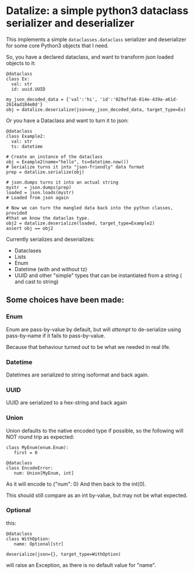 # Datalize:  a simple python3 dataclass serializer and deserializer


This implements a simple `dataclasses.dataclass` serializer and deserializer
for some core Python3 objects that I need. 

So, you have a declared dataclass, and want to transform json loaded objects to
it:
 
    @dataclass
    class Ex:
      val: str
      id: uuid.UUID

    my_json_decoded_data = {'val':'hi', 'id':'029affa6-814e-439a-a61d-2614ad184e0d'}
    obj = datalize.deserialize(json=my_json_decoded_data, target_type=Ex)

Or you have a Dataclass and want to turn it to json:

    @dataclass
    class Example2:
      val: str
      ts: datetime

    # Create an instance of the dataclass
    obj = Example2(name="hello", ts=datetime.now())
    # Serialize turns it into "json-friendly" data format
    prep = datalize.serialize(obj)
    
    # json.dumps turns it into an actual string
    mystr  = json.dumps(prep)
    loaded = json.loads(mystr)
    # Loaded from json again

    # Now we can turn the mangled data back into the python classes, provided
    #that we know the dataclas type.
    obj2 = datalize.deserialize(loaded, target_type=Example2)
    assert obj == obj2


Currently serializes and deserializes:

- Dataclases
- Lists
- Enum
- Datetime  (with and without tz)
- UUID and other "simple" types that can be instantiated from a string ( and cast to string)


## Some choices have been made:

### Enum

Enum are pass-by-value by default, but will _attempt_ to de-serialize using
pass-by-name if it fails to pass-by-value.

Because that behaviour turned out to be what we needed in real life.

### Datetime

Datetimes are serialized to string isoformat and back again.

### UUID

UUID are serialized to a hex-string and back again

### Union

Union defaults to the native encoded type if possible, so the following will
NOT round trip as expected:

    class MyEnum(enum.Enum):
       first = 0

    @dataclass
    class EncodeError:
       num: Union[MyEnum, int]

As it will encode to {"num": 0}  And then back to the int(0).

This should still compare as an int by-value, but may not be what expected.


### Optional

this:

    @dataclass
    class WithOption:
       name: Optional[str]

    deserialize(json={}, target_type=WithOption)

will raise an Exception, as there is no default value for "name".
